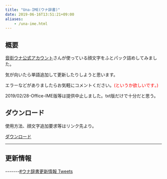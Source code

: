 ```yaml
---
title: "Una-IME(ウナ辞書)"
date: 2019-06-16T13:51:21+09:00
aliases:
    - /una-ime.html
---
```

## 概要
[音街ウナ公式アカウント](https://twitter.com/otomachiuna)さんが使っている顔文字をふとパック詰めしてみました。 
 
気が向いたら単語追加して更新したりしようと思います。 

エラーなどがありましたらお気軽にコメントください。<span style="color: #ff0000;">(というか欲しいです｡)</span>

2019/02/28-Office-IME版等は提供中止しました。txt版だけで十分だと思う。  

## ダウンロード

使用方法、顔文字追加要求等はリンク先より。

[ダウンロード](https://github.com/eizi2002/Una-dic/)  
___
## 更新情報
-------[#ウナ辞書更新情報 Tweets](https://twitter.com/hashtag/%E3%82%A6%E3%83%8A%E8%BE%9E%E6%9B%B8%E6%9B%B4%E6%96%B0%E6%83%85%E5%A0%B1)
